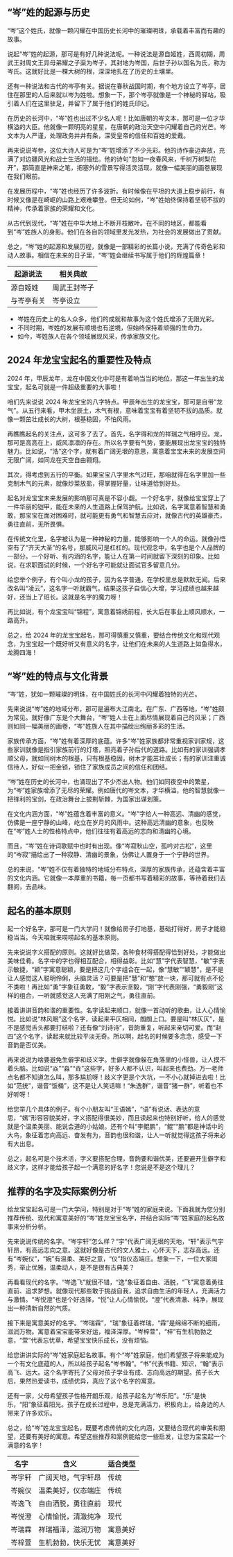 ## “岑”姓的起源与历史

“岑”这个姓氏，就像一颗闪耀在中国历史长河中的璀璨明珠，承载着丰富而有趣的故事。

说起“岑”姓的起源，那可是有好几种说法呢。一种说法是源自姬姓，西周初期，周武王封周文王异母弟耀之子渠为岑子，其封地为岑国，后世子孙以国名为氏，称为岑氏。这就好比是一棵大树的根，深深地扎在了历史的土壤里。

还有一种说法和古代的岑亭有关。据说在春秋战国时期，有个地方设立了岑亭，居住在那里的人后来就以岑为姓啦。想象一下，那个岑亭就像是一个神秘的驿站，吸引着人们在这里驻足，并留下了属于他们的姓氏印记。

在历史的长河中，“岑”姓也出过不少名人呢！比如唐朝的岑文本，那可是一位才华横溢的大臣。他就像一颗明亮的星星，在唐朝的政治天空中闪耀着自己的光芒。岑文本为人严谨，处理政务井井有条，深受皇帝的信任和百姓的爱戴。

再来说说岑参，这位大诗人可是为“岑”姓增添了不少光彩。他的诗作豪迈奔放，充满了对边疆风光和战士生活的描绘。他的诗句“忽如一夜春风来，千树万树梨花开”，那简直是神来之笔，把塞外的雪景写得活灵活现，就像一幅美丽的画卷展现在我们眼前。

在发展历程中，“岑”姓也经历了许多波折。有时候像在平坦的大道上稳步前行，有时候又像是在崎岖的山路上艰难攀登。但无论如何，“岑”姓始终保持着坚韧不拔的精神，传承着家族的荣耀和文化。

从古代到现代，“岑”姓在中华大地上不断开枝散叶。在不同的地区，都能看到“岑”姓族人的身影。他们在各自的领域里发光发热，为社会的发展做出了贡献。

总之，“岑”姓的起源和发展历程，就像是一部精彩的长篇小说，充满了传奇色彩和动人故事。相信在未来的日子里，“岑”姓会继续书写属于他们的辉煌篇章！

| 起源说法 | 相关典故 |
| ---- | ---- |
| 源自姬姓 | 周武王封岑子 |
| 与岑亭有关 | 岑亭设立 |

- 岑姓在历史上的名人众多，他们的成就和故事为这个姓氏增添了无限光彩。
- 不同时期，岑姓的发展有顺境也有逆境，但始终保持着顽强的生命力。
- 如今，岑姓族人在各个领域展现风采，传承家族文化。
## 2024 年龙宝宝起名的重要性及特点

2024 年，甲辰龙年，龙在中国文化中可是有着响当当的地位，那这一年出生的龙宝宝，起名可就是一件超级重要的大事啦！

咱们先来说说 2024 年龙宝宝的八字特点。甲辰年出生的龙宝宝，那可是自带“龙气”。从五行来看，甲木坐辰土，木气有根，意味着宝宝有着坚韧不拔的品质。就像一颗茁壮成长的大树，根基稳固，不怕风雨。

再瞧瞧起名的关注点，这可多了去了。首先，名字得和龙的祥瑞之气相呼应。龙，那可是高高在上，威风凛凛的存在。所以名字要有气势，要能展现出龙宝宝的独特魅力。比如说，“浩”这个字，就有着广阔无垠的意思，寓意着宝宝未来的发展空间无限广阔，如同龙在天空自由翱翔。

其次，得考虑到五行的平衡。如果宝宝八字里木气过旺，那咱就得在名字里加一些克制木气的元素，就像炒菜放盐，得掌握好量，让味道恰到好处。

起名对龙宝宝未来发展的影响那可真是不容小觑。一个好名字，就像给宝宝穿上了一件华丽的铠甲，能在未来的人生道路上保驾护航。比如说，名字寓意着智慧和勇敢，那宝宝在面对困难时，就可能更有勇气和智慧去应对，就像古代的英雄豪杰，勇往直前，无所畏惧。

在传统文化里，名字被认为是一种神秘的力量，能够影响一个人的命运。就像孙悟空有了“齐天大圣”的名号，那威风可是杠杠的。现代观念中，名字也是个人品牌的一部分。一个好听、有内涵的名字，能让人在第一时间就留下深刻的印象。比如说，在求职面试的时候，一个好名字可能就让面试官多留意几分。

给您举个例子，有个叫小龙的孩子，因为名字普通，在学校里总是默默无闻。后来改名叫“凌云”，这名字一听就霸气，结果这孩子自信心大增，学习成绩也越来越好，还当上了班长。这就是名字的魔力呀！

再比如说，有个龙宝宝叫“锦程”，寓意着锦绣前程，长大后在事业上顺风顺水，一路高升。

总之，给 2024 年的龙宝宝起名，那可得慎重又慎重，要结合传统文化和现代观念，为宝宝起一个既好听又有意义的名字，让他们在未来的人生道路上如鱼得水，龙腾四海！ 
## “岑”姓的特点与文化背景

“岑”姓，犹如一颗璀璨的明珠，在中国姓氏的长河中闪耀着独特的光芒。

先来说说“岑”姓的地域分布，那可是遍布大江南北。在广东、广西等地，“岑”姓颇为常见。就好像广东是个大舞台，“岑”姓人士在上面尽情展现着自己的风采；广西则如同一幅美丽的画卷，“岑”姓族人在其中描绘出绚丽多彩的生活。

家族传承方面，“岑”姓有着深厚的底蕴。许多“岑”姓家族都非常重视家训家规，这些家训就像是指引家族前行的灯塔，照亮着子孙后代的道路。比如有的家训强调孝顺父母，就如同树木的根基，只有根基稳固，树木才能茁壮成长；有的家训注重诚信待人，好似一把金锁，锁住了家族成员之间的信任和团结。

“岑”姓在历史的长河中，也涌现出了不少杰出人物。他们如同夜空中的繁星，为“岑”姓家族增添了无尽的荣耀。例如唐代的岑文本，才华横溢，他的智慧就像一把锋利的宝剑，在政治舞台上披荆斩棘，为国家出谋划策。

在文化内涵方面，“岑”姓蕴含着丰富的意义。“岑”字给人一种高远、清幽的感觉，仿佛是一座宁静的山峰，屹立在岁月的风雨中。这种高远清幽的意象，也反映在“岑”姓人士的性格特点中，他们往往有着高远的志向和清幽的心境。

而且，“岑”姓在诗词歌赋中也时有出现。像“岑寂秋山空，孤吟对古松”，这里的“岑寂”描绘出了一种寂静、清幽的景象，仿佛让人置身于一个宁静的世界。

总的来说，“岑”姓不仅有着独特的地域分布特点，深厚的家族传承，还蕴含着丰富的文化内涵。它就像一本厚重的书籍，每一页都书写着精彩的故事，等待着我们去翻阅，去品味。
## 起名的基本原则

起一个好名字，那可是一门大学问！就像给房子打地基，基础打得好，房子才能稳稳当当。今天咱就来唠唠起名的基本原则。

先来说说字义搭配的原则。这就好比做菜，各种食材得搭配得恰到好处，才能做出美味佳肴。名字中的字也得相互配合，相得益彰。比如“慧”字代表智慧，“敏”字表示敏捷，“颖”字寓意聪颖，要是把这几个字组合在一起，像“慧敏”“颖慧”，是不是让人感觉这人聪明伶俐，头脑灵活？可要是把“慧”和“憨”放一块，那可就有点不伦不类啦！再比如“勇”字象征勇敢，“毅”字表示坚毅，“刚”字代表刚强，“勇毅刚”这样的组合，一听就感觉这人充满了阳刚之气，勇往直前。

接着讲讲音韵和谐的重要性。名字读起来顺口，就像一首动听的歌曲，让人心情愉悦。比如说“林风眠”这个名字，读起来平仄相间，朗朗上口。要是叫“林仄仄”，是不是感觉舌头都要打结啦？还有像“刘诗诗”，音韵重复，听起来亲切可爱。而“赵四”这个名字，读起来就比较平淡无奇。所以啊，起名的时候要多念念，感受一下音韵是否优美。

再来说说为啥要避免生僻字和歧义字。生僻字就像躲在角落里的小怪兽，让人摸不着头脑。比如说“焱”“淼”“垚”这些字，好多人都不认识，叫起来也费劲。万一老师点名都不知道怎么叫，那多尴尬呀！歧义字更是个大坑，一不小心就掉进去啦！比如“范统”，谐音“饭桶”，这不是让人笑话嘛！“朱逸群”，谐音“猪一群”，听着也不好听呀！

给您举几个具体的例子。有个小朋友叫“王语嫣”，“语”有说话、表达的意思，“嫣”形容容貌美好，字义搭配得很美妙，而且读起来也特别好听，给人的感觉就是个温柔美丽、能说会道的小姑娘。还有个叫“李鲲鹏”，“鲲”“鹏”都是神话中的大鸟，象征着志向高远、奋发有为，音韵也很和谐，让人一听就觉得这孩子将来必有大出息。

总之，起名可是个技术活，字义要搭配合理，音韵要和谐优美，还要避开生僻字和歧义字，这样才能给孩子起一个满意的好名字！您说是不是这个理儿？ 
## 推荐的名字及实际案例分析

给龙宝宝起名可是一门大学问，特别是对于“岑”姓的家庭来说。下面我就为您分别推荐传统、现代和寓意美好的“岑”姓龙宝宝名字，并结合实际“岑”姓家庭的起名故事来分析分析。

先来说说传统的名字。“岑宇轩”怎么样？“宇”代表广阔无垠的天地，“轩”表示气宇轩昂，有高远志向之意。这就好像是古代的文人雅士，心怀天下，志存高远。还有“岑婉仪”，“婉”有温柔、美好之意，“仪”指仪态端庄。想象一下，一位大家闺秀，举止优雅，温柔动人，是不是很有古典美？

再看看现代的名字。“岑逸飞”就很不错，“逸”象征着自由、洒脱，“飞”寓意着勇往直前、追求梦想。就像现代那些敢于挑战自我，追求自由生活的年轻人，充满活力与激情。“岑悦澄”也是个好选择，“悦”让人心情愉悦，“澄”代表清澈、纯净，展现出一种清新自然的气质。

接下来是寓意美好的名字。“岑瑞霖”，“瑞”象征着祥瑞，“霖”是绵绵不断的细雨，滋润万物。寓意着宝宝能带来好运，福泽深厚。“岑梓萱”，“梓”有生机勃勃之意，“萱”代表忘忧草，希望宝宝快乐成长，没有烦恼。

给您讲讲实际的“岑”姓家庭起名故事。有个“岑”姓家庭，他们希望孩子将来能成为一个有文化底蕴的人，所以给孩子起名“岑书翰”。“书”代表书籍、知识，“翰”表示高飞、远大。这个名字寄托了父母对孩子学业有成、志向高远的期望。孩子长大后，果然热爱读书，成绩优异，真应了这个名字的寓意。

还有一家，父母希望孩子性格开朗乐观，给孩子起名为“岑乐阳”。“乐”是快乐，“阳”象征着阳光。孩子在成长过程中，总是充满活力，积极向上，给身边的人带来了许多欢乐。

总之，给“岑”姓龙宝宝起名，既要考虑传统的文化内涵，又要结合现代的审美和期望，还要有美好的寓意。希望这些推荐和案例能给您一些启发，让您为宝宝起一个满意的名字！

|名字|含义|适合类型|
|----|----|----|
|岑宇轩|广阔天地，气宇轩昂|传统|
|岑婉仪|温柔美好，仪态端庄|传统|
|岑逸飞|自由洒脱，勇往直前|现代|
|岑悦澄|心情愉悦，清澈纯净|现代|
|岑瑞霖|祥瑞福泽，滋润万物|寓意美好|
|岑梓萱|生机勃勃，快乐无忧|寓意美好|